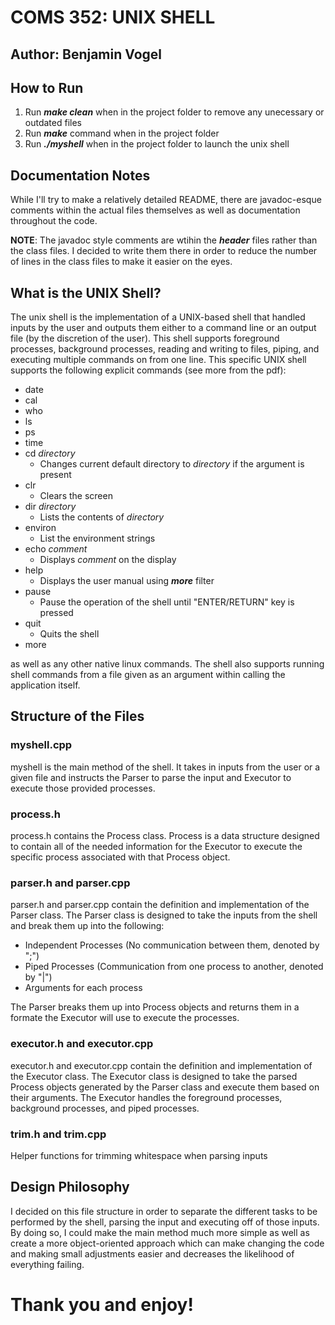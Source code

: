 # **COMS 352: UNIX SHELL**
## Author: Benjamin Vogel

## How to Run
1. Run ***make clean*** when in the project folder to remove any unecessary or outdated files
2. Run ***make*** command when in the project folder
3. Run ***./myshell*** when in the project folder to launch the unix shell

## Documentation Notes
While I'll try to make a relatively detailed README, there are javadoc-esque comments within the actual files themselves as well as documentation throughout the code. 

**NOTE**: The javadoc style comments are wtihin the ***header*** files rather than the class files. I decided to write them there in order to reduce the number of lines in the class files to make it easier on the eyes.

## What is the UNIX Shell?

The unix shell is the implementation of a UNIX-based shell that handled inputs by the user and outputs them either to a command line or an output file (by the discretion of the user). This shell supports foreground processes, background processes, reading and writing to files, piping, and executing multiple commands on from one line. This specific UNIX shell supports the following explicit commands (see more from the pdf):
 - date
 - cal
 - who
 - ls
 - ps
 - time
 - cd *directory*  
    - Changes current default directory to *directory* if the argument is present
 - clr
    - Clears the screen
 - dir *directory*
    - Lists the contents of *directory*
 - environ
    - List the environment strings
 - echo *comment*
    - Displays *comment* on the display
 - help
    - Displays the user manual using ***more*** filter
 - pause
    - Pause the operation of the shell until "ENTER/RETURN" key is pressed
 - quit
    - Quits the shell
 - more
 
as well as any other native linux commands. The shell also supports running shell commands from a file given as an argument within calling the application itself.

## Structure of the Files
### myshell.cpp
myshell is the main method of the shell. It takes in inputs from the user or a given file and instructs the Parser to parse the input and Executor to execute those provided processes.

### process.h
process.h contains the Process class. Process is a data structure designed to contain all of the needed information for the Executor to execute the specific process associated with that Process object.

### parser.h and parser.cpp
parser.h and parser.cpp contain the definition and implementation of the Parser class. The Parser class is designed to take the inputs from the shell and break them up into the following:
 - Independent Processes (No communication between them, denoted by ";")
 - Piped Processes (Communication from one process to another, denoted by "|")
 - Arguments for each process

The Parser breaks them up into Process objects and returns them in a formate the Executor will use to execute the processes.

### executor.h and executor.cpp
executor.h and executor.cpp contain the definition and implementation of the Executor class. The Executor class is designed to take the parsed Process objects generated by the Parser class and execute them based on their arguments. The Executor handles the foreground processes, background processes, and piped processes.

### trim.h and trim.cpp
Helper functions for trimming whitespace when parsing inputs

## Design Philosophy
I decided on this file structure in order to separate the different tasks to be performed by the shell, parsing the input and executing off of those inputs. By doing so, I could make the main method much more simple as well as create a more object-oriented approach which can make changing the code and making small adjustments easier and decreases the likelihood of everything failing.

# Thank you and enjoy!
